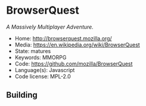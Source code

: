 # BrowserQuest

_A Massively Multiplayer Adventure._

- Home: http://browserquest.mozilla.org/
- Media: https://en.wikipedia.org/wiki/BrowserQuest
- State: matures
- Keywords: MMORPG
- Code: https://github.com/mozilla/BrowserQuest
- Language(s): Javascript
- Code license: MPL-2.0

## Building


